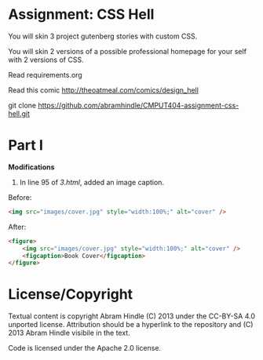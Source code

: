 Assignment: CSS Hell
====================

You will skin 3 project gutenberg stories with custom CSS.

You will skin 2 versions of a possible professional homepage for your
self with 2 versions of CSS.

Read requirements.org

Read this comic http://theoatmeal.com/comics/design_hell

git clone https://github.com/abramhindle/CMPUT404-assignment-css-hell.git

Part I
=================
**Modifications**

1. In line 95 of *3.html*, added an image caption.

Before:
```html
<img src="images/cover.jpg" style="width:100%;" alt="cover" />
```
After: 
```html
<figure>
    <img src="images/cover.jpg" style="width:100%;" alt="cover" />
    <figcaption>Book Cover</figcaption>
</figure>
```

License/Copyright
=================

Textual content is copyright Abram Hindle (C) 2013 under the CC-BY-SA
4.0 unported license. Attribution should be a hyperlink to the
repository and (C) 2013 Abram Hindle visibile in the text.

Code is licensed under the Apache 2.0 license.


